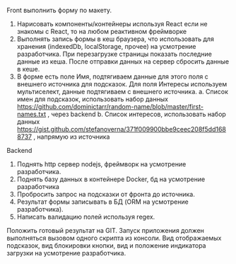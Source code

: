 Front выполнить форму по макету.

1. Нарисовать компоненты/контейнеры используя React если не знакомы с React, то на любом реактивном фреймворке
2. Выполнять запись формы в кеш браузера, что использовать для хранения (indexedDb, localStorage, прочее) на усмотрение разработчика. При перезагрузке страницы показать последние данные из кеша. После отправки данных на сервер сбросить данные в кеше.
3. В форме есть поле Имя, подтягиваем данные для этого поля с внешнего источника для подсказок. Для поля Интересы используем мультиселект, данные подтягиваем с внешнего источника.
a. Список имен для подсказок, использовать набор данных https://github.com/dominictarr/random-name/blob/master/first-names.txt , через backend
b. Список интересов, использовать набор данных https://gist.github.com/stefanoverna/371f009900bbe9ceec208f5dd1688737 , напрямую из источника
 
Backend

1. Поднять http сервер nodejs, фреймворк на усмотрение разработчика.
2. Поднять базу данных в контейнере Docker, бд на усмотрение разработчика
3. Пробросить запрос на подсказки от фронта до источника.
4. Результат формы записывать в БД (ORM на усмотрение разработчика).
5. Написать валидацию полей используя regex.

Положить готовый результат на GIT. Запуск приложения должен выполняться вызовом одного скрипта из консоли.
Вид отображаемых подсказок, вид блокировки кнопки, вид и положение индикатора загрузки на усмотрение разработчика.
